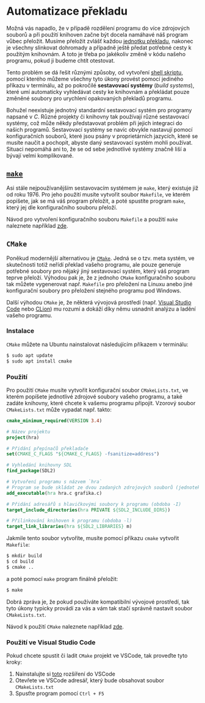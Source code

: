 # Automatizace překladu
Možná vás napadlo, že v případě rozdělení programu do více zdrojových souborů a při použití knihoven
začne být docela namáhavé náš program vůbec přeložit. Musíme přeložit zvlášť každou
[jednotku překladu](modularizace/linker.md#překlad-programu), nakonec je všechny slinkovat dohromady
a případně ještě předat potřebné cesty k použitým knihovnám. A toto je třeba po jakékoliv změně v
kódu našeho programu, pokud ji budeme chtít otestovat.

Tento problém se dá řešit různými způsoby, od vytvoření [shell skriptu](https://en.wikipedia.org/wiki/Shell_script),
pomocí kterého můžeme všechny tyto úkony provést pomocí jediného příkazu v terminálu, až po pokročilé
**sestavovací systémy** (*build systems*), které umí automaticky vyhledávat cesty ke knihovnám a
překládat pouze změněné soubory pro urychlení opakovaných překladů programu.

Bohužel neexistuje jednotný standardní sestavovací systém pro programy napsané v *C*. Různé projekty
či knihovny tak používají různé sestavovací systémy, což může někdy představovat problém při jejich
integraci do našich programů. Sestavovací systémy se navíc obvykle nastavují pomocí konfiguračních
souborů, které jsou psány v proprietárních jazycích, které se musíte naučit a pochopit, abyste daný
sestavovací systém mohli používat. Situaci nepomáhá ani to, že se od sebe jednotlivé systémy značně
liší a bývají velmi komplikované. 

## [`make`](https://en.wikipedia.org/wiki/Make_(software))
Asi stále nejpoužívanějším sestavovacím systémem je `make`, který existuje již od roku 1976. Pro jeho
použití musíte vytvořit soubor `Makefile`, ve kterém popíšete, jak se má váš program přeložit, a poté
spustíte program `make`, který jej dle konfiguračního souboru přeloží.
  
Návod pro vytvoření konfiguračního souboru `Makefile` a použití `make` naleznete například
[zde](https://www.itnetwork.cz/cecko/linux/tutorial-c-linux-makefile).

## `CMake`
Poněkud modernější alternativou je [`CMake`](https://cmake.org/). Jedná se o tzv. meta systém, ve
skutečnosti totiž neřídí překlad vašeho programu, ale pouze generuje potřebné soubory pro nějaký
jiný sestavovací systém, který váš program teprve přeloží. Výhodou pak je, že z jednoho `CMake`
konfiguračního souboru tak můžete vygenerovat např. `Makefile` pro přeložení na Linuxu anebo jiné
konfigurační soubory pro přeložení stejného programu pod Windows.

Další výhodou `CMake` je, že některá vývojová prostředí (např.
[Visual Studio Code](../prostredi/editor/vscode.md) nebo [CLion](../prostredi/editor/clion.md))
mu rozumí a dokáží díky němu usnadnit analýzu a ladění vašeho programu. 

### Instalace
`CMake` můžete na Ubuntu nainstalovat následujícím příkazem v terminálu:
```bash
$ sudo apt update
$ sudo apt install cmake
```

### Použití

Pro použití `CMake` musíte vytvořit konfigurační soubor `CMakeLists.txt`, ve kterém popíšete jednotlivé
zdrojové soubory vašeho programu, a také zadáte knihovny, které chcete k vašemu programu připojit.
Vzorový soubor `CMakeLists.txt` může vypadat např. takto:
```cmake
cmake_minimum_required(VERSION 3.4)

# Název projektu
project(hra)

# Přidání přepínačů překladače
set(CMAKE_C_FLAGS "${CMAKE_C_FLAGS} -fsanitize=address")

# Vyhledání knihovny SDL
find_package(SDL2)

# Vytvoření programu s názvem `hra`
# Program se bude skládat ze dvou zadaných zdrojových souborů (jednotek překladu)
add_executable(hra hra.c grafika.c)

# Přidání adresářů s hlavičkovými soubory k programu (obdoba -I)
target_include_directories(hra PRIVATE ${SDL2_INCLUDE_DIRS})

# Přilinkování knihoven k programu (obdoba -l)
target_link_libraries(hra ${SDL2_LIBRARIES} m)
```
Jakmile tento soubor vytvoříte, musíte pomocí příkazu `cmake` vytvořit `Makefile`:
```bash
$ mkdir build
$ cd build
$ cmake ..
```
a poté pomocí `make` program finálně přeložit:
```bash
$ make
```
Dobrá zpráva je, že pokud používáte kompatibilní vývojové prostředí, tak tyto úkony typicky provádí
za vás a vám tak stačí správně nastavit soubor `CMakeLists.txt`.

Návod k použití `CMake` naleznete například [zde](https://cmake.org/cmake/help/latest/guide/tutorial/index.html).

### Použití ve Visual Studio Code
Pokud chcete spustit či ladit `CMake` projekt ve VSCode, tak proveďte tyto kroky:
1) Nainstalujte si [toto](https://marketplace.visualstudio.com/items?itemName=ms-vscode.cmake-tools) rozšíření do VSCode
2) Otevřete ve VSCode adresář, který bude obsahovat soubor `CMakeLists.txt`
3) Spusťte program pomocí `Ctrl + F5`
